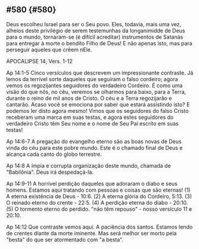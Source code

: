 ## #580 {#580}

Deus escolheu Israel para ser o Seu povo. Eles, todavia, mais uma vez, alheios deste privilégio de serem testemunhas da longanimidde de Deus para o mundo, tornaram-se (é difícil acreditar) instrumentos de Satanás para entregar à morte o bendito Filho de Deus! E não apenas isto, mas para perseguir aqueles que crêem nEle.

APOCALIPSE 14, Vers. 1-12

Ap 14:1-5 Cinco versículos que descrevem um impressionante contraste. Já lemos da terrível sorte daqueles que seguiram o falso cordeiro; agora vemos os regozijantes seguidores do verdadeiro Cordeiro. É como uma visão do que nós, no céu, veremos se olharmos para baixo, para a Terra, durante o reino de mil anos de Cristo. O céu e a Terra regozijarão e cantarão. Acaso você se emociona por saber que estará assistindo isto? E podemos ler disto agora mesmo! Vimos que os seguidores do falso Cristo receberam uma marca em suas testas, e agora estes seguidores do verdadeiro Cristo têm Seu nome e o nome de Seu Pai escrito em suas testas!

Ap 14:6-7 A pregação do evangelho eterno são as boas novas de Deus vinda do céu para este pobre mundo. Este é o chamado final de Deus e alcança cada canto do globo terrestre.

Ap 14:8 A ímpia e corrupta organização deste mundo, chamada de &quot;Babilônia&quot;. Deus irá despedaçá-la.

Ap 14:9-11 A horrível perdição daqueles que adoraram o diabo e seus homens. Estamos aqui tratando com pessoas e coisas que são eternas! (1) A eterna existência de Deus - 10:6\. (2) A eterna glória do Cordeiro, 5:13\. (3) O reinado eterno do crente - 22:5\. (4) A perdição eterna do diabo - 20:10\. (5) O tormento eterno do perdido. &quot;não têm repouso&quot; - nosso versículo 11 e 20:10.

Ap 14:12 Que contraste vemos aqui. A paciência dos santos. Estamos lendo de crentes diante da morte iminente. Mas será melhor ser morto pela &quot;besta&quot; do que ser atormentado com &quot;a besta&quot;.